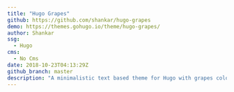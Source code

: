 ```yaml
---
title: "Hugo Grapes"
github: https://github.com/shankar/hugo-grapes
demo: https://themes.gohugo.io/theme/hugo-grapes/
author: Shankar
ssg:
  - Hugo
cms:
  - No Cms
date: 2018-10-23T04:13:29Z
github_branch: master
description: "A minimalistic text based theme for Hugo with grapes color theme"
---
```

